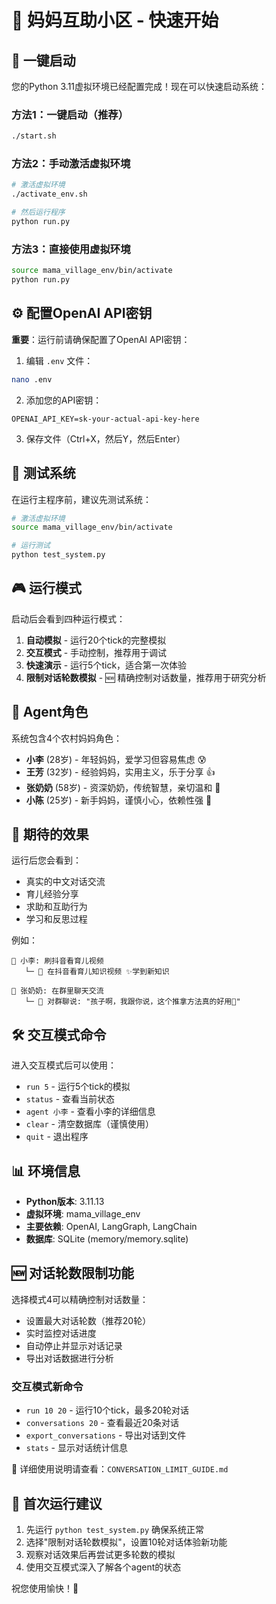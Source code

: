 # 🏡 妈妈互助小区 - 快速开始

## 🚀 一键启动

您的Python 3.11虚拟环境已经配置完成！现在可以快速启动系统：

### 方法1：一键启动（推荐）
```bash
./start.sh
```

### 方法2：手动激活虚拟环境
```bash
# 激活虚拟环境
./activate_env.sh

# 然后运行程序
python run.py
```

### 方法3：直接使用虚拟环境
```bash
source mama_village_env/bin/activate
python run.py
```

## ⚙️ 配置OpenAI API密钥

**重要**：运行前请确保配置了OpenAI API密钥：

1. 编辑 `.env` 文件：
```bash
nano .env
```

2. 添加您的API密钥：
```
OPENAI_API_KEY=sk-your-actual-api-key-here
```

3. 保存文件（Ctrl+X，然后Y，然后Enter）

## 🧪 测试系统

在运行主程序前，建议先测试系统：
```bash
# 激活虚拟环境
source mama_village_env/bin/activate

# 运行测试
python test_system.py
```

## 🎮 运行模式

启动后会看到四种运行模式：

1. **自动模拟** - 运行20个tick的完整模拟
2. **交互模式** - 手动控制，推荐用于调试
3. **快速演示** - 运行5个tick，适合第一次体验
4. **限制对话轮数模拟** - 🆕 精确控制对话数量，推荐用于研究分析

## 📱 Agent角色

系统包含4个农村妈妈角色：

- **小李** (28岁) - 年轻妈妈，爱学习但容易焦虑 😰
- **王芳** (32岁) - 经验妈妈，实用主义，乐于分享 👍  
- **张奶奶** (58岁) - 资深奶奶，传统智慧，亲切温和 👵
- **小陈** (25岁) - 新手妈妈，谨慎小心，依赖性强 🤔

## 💬 期待的效果

运行后您会看到：
- 真实的中文对话交流
- 育儿经验分享
- 求助和互助行为
- 学习和反思过程

例如：
```
👤 小李: 刷抖音看育儿视频
   └─ 📱 在抖音看育儿知识视频 ✨学到新知识
   
👤 张奶奶: 在群里聊天交流  
   └─ 💬 对群聊说: "孩子啊，我跟你说，这个推拿方法真的好用👵"
```

## 🛠️ 交互模式命令

进入交互模式后可以使用：

- `run 5` - 运行5个tick的模拟
- `status` - 查看当前状态
- `agent 小李` - 查看小李的详细信息
- `clear` - 清空数据库（谨慎使用）
- `quit` - 退出程序

## 📊 环境信息

- **Python版本**: 3.11.13
- **虚拟环境**: mama_village_env
- **主要依赖**: OpenAI, LangGraph, LangChain
- **数据库**: SQLite (memory/memory.sqlite)

## 🆕 对话轮数限制功能

选择模式4可以精确控制对话数量：
- 设置最大对话轮数（推荐20轮）
- 实时监控对话进度
- 自动停止并显示对话记录
- 导出对话数据进行分析

### 交互模式新命令
- `run 10 20` - 运行10个tick，最多20轮对话
- `conversations 20` - 查看最近20条对话
- `export_conversations` - 导出对话到文件
- `stats` - 显示对话统计信息

📖 详细使用说明请查看：`CONVERSATION_LIMIT_GUIDE.md`

## 🎯 首次运行建议

1. 先运行 `python test_system.py` 确保系统正常
2. 选择"限制对话轮数模拟"，设置10轮对话体验新功能
3. 观察对话效果后再尝试更多轮数的模拟
4. 使用交互模式深入了解各个agent的状态

祝您使用愉快！🎉